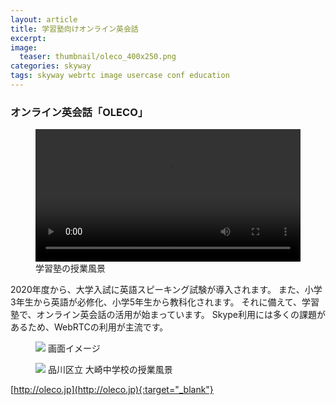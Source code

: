 ```yaml
---
layout: article
title: 学習塾向けオンライン英会話
excerpt: 
image:
  teaser: thumbnail/oleco_400x250.png
categories: skyway
tags: skyway webrtc image usercase conf education
---
```


### オンライン英会話「OLECO」

<figure>
  <video width="100%" src="https://skyway.github.io/usecase-temporal/images/pages/oleco-1.mp4" autoplay controls loop></video>
  <caption>学習塾の授業風景</caption>
</figure>

2020年度から、大学入試に英語スピーキング試験が導入されます。
また、小学3年生から英語が必修化、小学5年生から教科化されます。
それに備えて、学習塾で、オンライン英会話の活用が始まっています。
Skype利用には多くの課題があるため、WebRTCの利用が主流です。

<figure>
	<img src="{{ site.url }}/images/pages/oleco.png">
  <caption>画面イメージ</caption>
</figure>

<figure>
	<img src="https://skyway.github.io/usecase-temporal/images/pages/oleco-2.jpg">
  <caption>品川区立 大崎中学校の授業風景</caption>
</figure>

[http://oleco.jp](http://oleco.jp){:target="_blank"}
